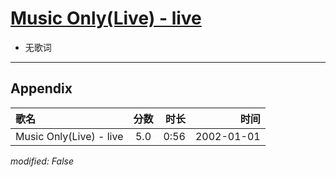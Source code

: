 # [Music Only(Live) - live](https://music.163.com/song?id=67247)

* 无歌词


---

## Appendix

|歌名|分数|时长|时间|
|:---|:---:|---:|---:|
|Music Only(Live) - live|5.0|0:56|2002-01-01

*modified: False*